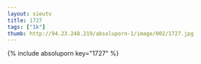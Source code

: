 ```yaml
--- 
layout: sieutv
title: 1727
tags: ["1k"]
thumb: http://94.23.248.219/absoluporn-1/image/002/1727.jpg
---
```

{% include absoluporn key="1727" %} 
